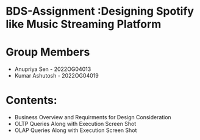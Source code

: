 # BDS-Assignment :Designing Spotify like Music Streaming Platform

# Group Members
- Anupriya Sen - 2022OG04013
- Kumar Ashutosh - 2022OG04019

# Contents:
- Business Overview and Requirments for Design Consideration
- OLTP Queries Along with Execution Screen Shot
- OLAP Queries Along with Execution Screen Shot


